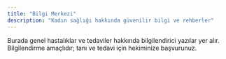```yaml
---
title: "Bilgi Merkezi"
description: "Kadın sağlığı hakkında güvenilir bilgi ve rehberler"
---
```


Burada genel hastalıklar ve tedaviler hakkında bilgilendirici yazılar yer alır. Bilgilendirme amaçlıdır; tanı ve tedavi için hekiminize başvurunuz.


